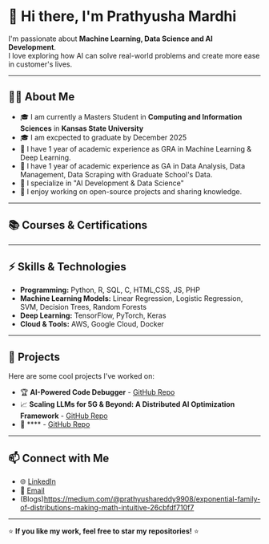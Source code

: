 # 👋 Hi there, I'm Prathyusha Mardhi  

I'm passionate about **Machine Learning, Data Science and AI Development**.  
I love exploring how AI can solve real-world problems and create more ease in customer's lives.

---

## 👨‍💻 About Me

- 🎓 I am currently a Masters Student in **Computing and Information Sciences** in **Kansas State University**
- 🎓 I am excpected to graduate by December 2025
- 💼 I have 1 year of academic experience as GRA in  Machine Learning & Deep Learning.
- 💼 I have 1 year of academic experience as GA in Data Analysis, Data Management, Data Scraping with Graduate School's Data.   
- 🔬 I specialize in "AI Development & Data Science"  
- 🚀 I enjoy working on open-source projects and sharing knowledge.

---

## 📚 Courses & Certifications  
  

---

## ⚡ Skills & Technologies

- **Programming:** Python, R, SQL, C, HTML,CSS, JS, PHP   
- **Machine Learning Models:** Linear Regression, Logistic Regression, SVM, Decision Trees, Random Forests  
- **Deep Learning:** TensorFlow, PyTorch, Keras  
- **Cloud & Tools:** AWS, Google Cloud, Docker  

---

## 📂 Projects  
Here are some cool projects I've worked on:
- 🏆 **AI-Powered Code Debugger** - [GitHub Repo](#)
- 📈 **Scaling LLMs for 5G & Beyond: A Distributed AI Optimization Framework** - [GitHub Repo](#)
- 🎨 **** - [GitHub Repo](#)

---

## 📫 Connect with Me  
- 🌐 [LinkedIn](www.linkedin.com/in/prathyushareddy282)  
- 💌 [Email](prathyusha8@ksu.edu)
- (Blogs)https://medium.com/@prathyushareddy9908/exponential-family-of-distributions-making-math-intuitive-26cbfdf710f7


---
⭐ **If you like my work, feel free to star my repositories!** ⭐

